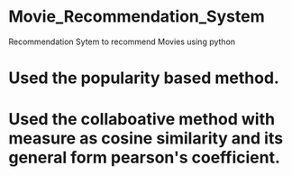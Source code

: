 # Movie_Recommendation_System
Recommendation Sytem to recommend Movies using python
# Used the popularity based method.
# Used the collaboative method with measure as cosine similarity and its general form pearson's coefficient.
